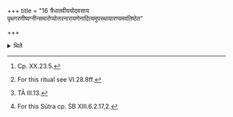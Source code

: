 +++
title = "16 त्रैधातवीययोदवसाय पृथगरणीष्वग्नीन्समारोप्योत्तरनारायणेनादित्यमुपस्थायारण्यमवतिष्ठेत"

+++

<details><summary>थिते</summary>

16. Having concluded with the Traidhātavīya-offering[^1]; having caused the fires to "mount upon"[^2] separately in the churning sticks, having paid homage to the sun with the second Nārāyaṇa-hymn[^3] (the sacrificer) should remain in forest.[^4]   

[^1]: Cp. XX.23.5.  

[^2]: For this ritual see VI.28.8ff.  

[^3]: TĀ III.13.  

[^4]: For this Sūtra cp. ŚB XIII.6.2.17,2.  
</details>
